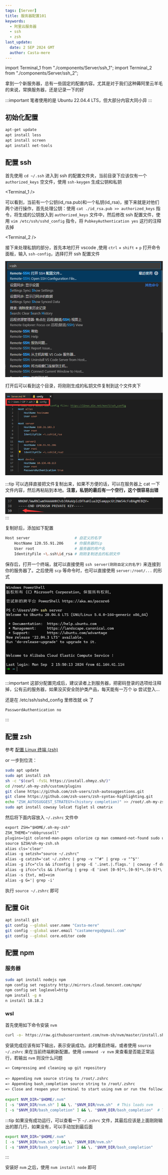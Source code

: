 ```yaml
---
tags: [Server]
title: 服务器配置101
keywords:
  - 阿里云服务器
  - ssh
  - zsh
last_update:
  date: 2 SEP 2024 GMT
  author: Casta-mere
---
```


import Terminal_1 from "./components/Server/ssh_1";
import Terminal_2 from "./components/Server/ssh_2";

拿到一个新服务器，总有一些固定的配置内容。尤其是对于我们这种薅阿里云羊毛的来说，常换服务器，还是记录一下的好

:::important
笔者使用的是 Ubuntu 22.04.4 LTS，但大部分内容大同小异
:::

## 初始化配置

```bash
apt-get update
apt install less
apt install screen
apt install net-tools
```

## 配置 ssh

首先使用 `cd ~/.ssh` 进入到 ssh 的配置文件夹，当前目录下应该仅有一个 `authorized_keys` 空文件，使用 `ssh-keygen` 生成公钥和私钥

<Terminal_1 />

可以看到，当前有一个公钥(id_rsa.pub)和一个私钥(id_rsa)，接下来就是对他们两个进行操作，首先处理公钥：使用 `cat ./id_rsa.pub >> authorized_keys` 指令，将生成的公钥放入到 `authorized_keys` 文件中，然后修改 ssh 配置文件，使用 `vim /etc/ssh/sshd_config` 指令，将 `PubkeyAuthentication yes` 这行的注释去掉

<Terminal_2 />

接下来处理私钥的部分，首先本地打开 vscode ,使用 `ctrl` + `shift` + `p` 打开命令面板，输入 `ssh-config`，选择打开 ssh 配置文件

![ssh config](./image/Server/sshConfig.png)

打开后可以看到这个目录，将刚刚生成的私钥文件复制到这个文件夹下

![ssh config file](./image/Server/sshConfig2.png)

:::tip
可以选择直接把文件复制出来，如果不方便的话，可以在服务器上 cat 一下文件内容，然后再粘贴到本地。**注意，私钥的最后有一个空行，这个很容易出错**

![important](./image/Server/sshConfig3.png)
:::

复制好后，添加如下配置

```bash showLineNumbers title=".ssh\config"
Host server                    # 自定义的名字
    HostName 120.55.91.206     # 你服务器的ip
    User root                  # 服务器的用户名
    IdentityFile ~\.ssh\id_rsa # 刚刚复制进去的私钥文件
```

保存后，打开一个终端，就可以直接使用 `ssh server(刚刚自定义的名字)` 来连接到你的服务器了。之后使用 `scp` 等命令时，也可以直接使用 `server:/root/...` 的形式

![ssh success](./image/Server/sshSuccess.png)

:::important
这部分配置完成后，建议读者上到服务器，把密码登录的选项给注释掉，公有云的服务器，如果没买安全防护类产品，每天能有一万个 ip 尝试登入...

还是在 /etc/ssh/sshd_config 里修改就 ok 了

```bash
PasswordAuthentication no
```

:::

## 配置 zsh

参考 [配置 Linux 终端 (zsh)]

or 一步到位流：

```bash
sudo apt update
sudo apt install zsh
sh -c "$(curl -fsSL https://install.ohmyz.sh/)"
cd /root/.oh-my-zsh/custom/plugins
git clone https://github.com/zsh-users/zsh-autosuggestions.git
git clone https://github.com/zsh-users/zsh-syntax-highlighting.git
echo "ZSH_AUTOSUGGEST_STRATEGY=(history completion)" >> /root/.oh-my-zsh/custom/my_patch.zsh
sudo apt install cowsay lolcat figlet sl cmatrix
```

然后将下面内容放入 `~/.zshrc` 文件中

```txt title="~/.zshrc" showLineNumbers
export ZSH="$HOME/.oh-my-zsh"
ZSH_THEME="robbyrussell"
plugins=(git colored-man-pages colorize cp man command-not-found sudo ubuntu archlinux zsh-navigation-tools z extract history-substring-search python zsh-autosuggestions zsh-syntax-highlighting)
source $ZSH/oh-my-zsh.sh
alias cls='clear'
alias -g setzsh="source ~/.zshrc"
alias -g catzsh='cat ~/.zshrc | grep -v "^#" | grep -v "^$"'
alias -g ifc="cls && ifconfig | grep -E '.inet.|.flags.' | cowsay -f dragon -W 100 -n | lolcat"
alias -g ifcc="cls && ifconfig | grep -E 'inet [0-9]*\.[0-9]*\.[0-9]*\.[0-9]*' -o  | grep -v '127.0.0.1' | cowthink -d -W 20 | lolcat"
alias -s {txt, md}=vim
alias -g G='| grep -i'
```

执行 `source ~/.zshrc` 即可

## 配置 Git

```bash
apt install git
git config --global user.name "Casta-mere"
git config --global user.email "castamerego@gmail.com"
git config --global core.editor code
```

## 配置 npm

### 服务器

```bash
sudo apt install nodejs npm
npm config set registry http://mirrors.cloud.tencent.com/npm/
npm config set loglevel=http
npm install -g n
n install 18.18.2
```

### wsl

首先使用如下命令安装 `nvm`

```bash
curl -o- https://raw.githubusercontent.com/nvm-sh/nvm/master/install.sh | bash


```

安装完成应该有如下输出，表示安装成功。此时重启终端，或者使用 `source ~/.zshrc` 来在当前终端刷新配置。使用 `command -v nvm` 来查看是否能正常运行，若输出 `nvm` 则没什么问题

```bash
=> Compressing and cleaning up git repository

=> Appending nvm source string to /root/.zshrc
=> Appending bash_completion source string to /root/.zshrc
=> Close and reopen your terminal to start using nvm or run the following to use it now:

export NVM_DIR="$HOME/.nvm"
[ -s "$NVM_DIR/nvm.sh" ] && \. "$NVM_DIR/nvm.sh"  # This loads nvm
[ -s "$NVM_DIR/bash_completion" ] && \. "$NVM_DIR/bash_completion"  # This loads nvm bash_completion
```

:::tip
如果没有成功运行，可以查看一下 `~/.zshrc` 文件，其最后应该是上面刚刚输出的那几行，如果没有，可以手动加到最后面

```bash
export NVM_DIR="$HOME/.nvm"
[ -s "$NVM_DIR/nvm.sh" ] && \. "$NVM_DIR/nvm.sh"
[ -s "$NVM_DIR/bash_completion" ] && \. "$NVM_DIR/bash_completion"
```

:::

安装好 `nvm` 之后，使用 `nvm install node` 即可

[配置 Linux 终端 (zsh)]: /blog/LinuxTerminal
